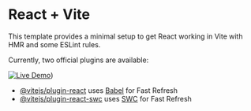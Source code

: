 # React + Vite

This template provides a minimal setup to get React working in Vite with HMR and some ESLint rules.

Currently, two official plugins are available:

[![Live Demo](https://img.shields.io/badge/Live-Demo-green?style=for-the-badge)](https://davozay.github.io/daveozayz-portfolio))


- [@vitejs/plugin-react](https://github.com/vitejs/vite-plugin-react/blob/main/packages/plugin-react/README.md) uses [Babel](https://babeljs.io/) for Fast Refresh
- [@vitejs/plugin-react-swc](https://github.com/vitejs/vite-plugin-react-swc) uses [SWC](https://swc.rs/) for Fast Refresh
